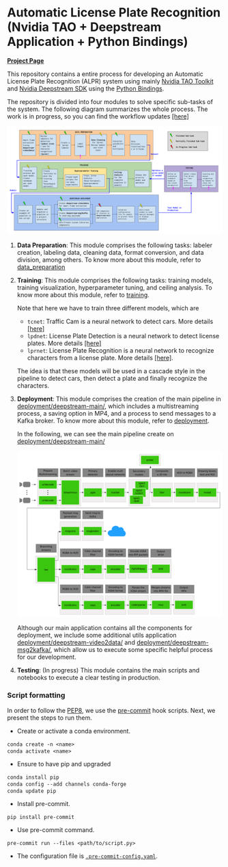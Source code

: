 # Automatic License Plate Recognition (Nvidia TAO + Deepstream  Application + Python Bindings)

[**Project Page**](https://zosov.github.io/portfolio/lpr/)

This repository contains a entire process for developing an Automatic License 
Plate Recognition (ALPR) system using mainly [Nvidia TAO Toolkit](https://developer.nvidia.com/tao-toolkit)
and [Nvidia Deepstream SDK](https://developer.nvidia.com/deepstream-sdk) using the [Python Bindings](https://github.com/NVIDIA-AI-IOT/deepstream_python_apps).

The repository is divided into four modules to solve specific sub-tasks of 
the system. The following diagram summarizes the whole process. The work is in 
progress, so you can find the workflow updates [[here]](https://docs.google.com/drawings/d/10wA3cKPuyulc_6MCku48vwxPMXjcMIJ8FYxaL-rTzOM/edit?usp=sharing)

![](workflow.png)

1. **Data Preparation**: This module comprises the following tasks: labeler creation, labeling data, cleaning data, format conversion, and data division, among others. To know more about this module, refer to  [data_preparation](./data_preparation/)

2. **Training**: This module comprises the following tasks: training models, training visualization,
hyperparameter tuning, and ceiling analysis. To know more about this module, refer to  [training](./training).

    Note that here we have to train three different models, which are

    - `tcnet`: Traffic Cam is a neural network to detect cars. More details [[here]](https://catalog.ngc.nvidia.com/orgs/nvidia/teams/tao/models/trafficcamnet)
    - `lpdnet`: License Plate Detection is a neural network to detect license plates. More details [[here]](https://catalog.ngc.nvidia.com/orgs/nvidia/teams/tao/models/lpdnet)
    - `lprnet`: License Plate Recognition is a neural network to recognize characters from a license plate. More details [[here]](https://catalog.ngc.nvidia.com/orgs/nvidia/models/tlt_lprnet).

    The idea is that these models will be used in a cascade style in the pipeline to detect cars, then detect a plate and finally recognize the characters. 

3. **Deployment**: This module comprises the creation of the main pipeline in [deployment/deepstream-main/](./deployment/deepstream-main/), which includes a multistreaming process, a saving option in MP4, and a process to send messages to a Kafka broker. To know more about this module, refer to  [deployment](./deployment). 

    In the following, we can see the main pipeline create on [deployment/deepstream-main/](./deployment/deepstream-main/)

    ![](pipeline.png)


    Although our main application contains all the components for deployment, we include some additional utils application [deployment/deepstream-video2data/](./deployment/deepstream-video2data/) and [deployment/deepstream-msg2kafka/](./deployment/deepstream-msg2kafka/), which allow us to execute some specific helpful process for our development.

4. **Testing**: (In progress) This module contains the main scripts and notebooks to execute a clear testing in production.


### Script formatting

In order to follow the [PEP8](pep8.org), we use the [pre-commit](pre-commit.com) hook scripts. Next, we present the steps to run them.

* Create or activate a conda environment.
```
conda create -n <name>
conda activate <name>
```

* Ensure to have pip and upgraded
```
conda install pip
conda config --add channels conda-forge 
conda update pip
```

* Install pre-commit.

```
pip install pre-commit
```

* Use pre-commit command.
```
pre-commit run --files <path/to/script.py>
```

* The configuration file is [`.pre-commit-config.yaml`](.pre-commit-config.yaml).
